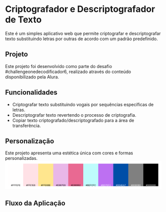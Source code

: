 # Criptografador e Descriptografador de Texto

Este é um simples aplicativo web que permite criptografar e descriptografar texto substituindo letras por outras de acordo com um padrão predefinido.

## Projeto 

Este projeto foi desenvolvido como parte do desafio #challengeonedecodificador6, realizado através do conteúdo disponibilizado pela Alura.

## Funcionalidades

- Criptografar texto substituindo vogais por sequências específicas de letras.
- Descriptografar texto revertendo o processo de criptografia.
- Copiar texto criptografado/descriptografado para a área de transferência.

## Personalização
Este projeto apresenta uma estética única com cores e formas personalizadas.
![Texto Alternativo](./assets/imagens/cores.png)

## Fluxo da Aplicação
